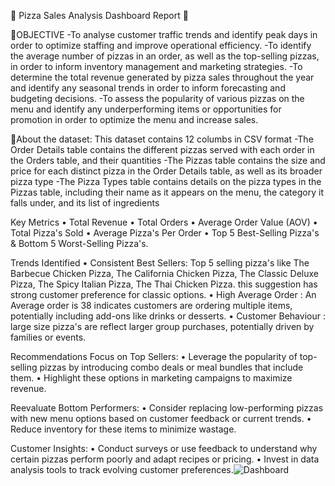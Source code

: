 🍕 Pizza Sales Analysis Dashboard Report 🍕

🎯OBJECTIVE
-To analyse customer traffic trends and identify peak days in order to optimize staffing and improve operational efficiency.
-To identify the average number of pizzas in an order, as well as the top-selling pizzas, in order to inform inventory management and marketing strategies.
-To determine the total revenue generated by pizza sales throughout the year and identify any seasonal trends in order to inform forecasting and budgeting decisions.
-To assess the popularity of various pizzas on the menu and identify any underperforming items or opportunities for promotion in order to optimize the menu and increase sales.


📰About the dataset:
This dataset contains 12 columbs in CSV format
-The Order Details table contains the different pizzas served with each order in the Orders table, and their quantities
-The Pizzas table contains the size and price for each distinct pizza in the Order Details table, as well as its broader pizza type
-The Pizza Types table contains details on the pizza types in the Pizzas table, including their name as it appears on the menu, the category it falls under, and its list of ingredients


Key Metrics
•	Total Revenue
•	Total Orders
•	Average Order Value (AOV) 
•	Total Pizza's Sold
•	Average Pizza's Per Order
•	Top 5 Best-Selling Pizza's & Bottom 5 Worst-Selling Pizza's.

Trends Identified
•	Consistent Best Sellers: Top 5 selling pizza's like The Barbecue Chicken Pizza, The California Chicken Pizza, The Classic Deluxe Pizza, The Spicy Italian Pizza, The Thai Chicken Pizza. this suggestion has strong customer preference for classic options.
•	High Average Order : An Average order is 38 indicates customers are ordering multiple items, potentially including add-ons like drinks or desserts.
•	Customer Behaviour :  large size pizza's are reflect larger group purchases, potentially driven by families or events.

Recommendations
Focus on Top Sellers: 
•	Leverage the popularity of top-selling pizzas by introducing combo deals or meal bundles that include them.
•	Highlight these options in marketing campaigns to maximize revenue.

Reevaluate Bottom Performers:
•	Consider replacing low-performing pizzas with new menu options based on customer feedback or current trends.
•	Reduce inventory for these items to minimize wastage.

Customer Insights:
•	Conduct surveys or use feedback to understand why certain pizzas perform poorly and adapt recipes or pricing.
•	Invest in data analysis tools to track evolving customer preferences.![Dashboard](https://github.com/user-attachments/assets/1f6eaadd-4f13-4665-abfc-e630814e751f)




